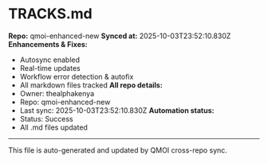 # TRACKS.md

**Repo:** qmoi-enhanced-new
**Synced at:** 2025-10-03T23:52:10.830Z
**Enhancements & Fixes:**
- Autosync enabled
- Real-time updates
- Workflow error detection & autofix
- All markdown files tracked
**All repo details:**
- Owner: thealphakenya
- Repo: qmoi-enhanced-new
- Last sync: 2025-10-03T23:52:10.830Z
**Automation status:**
- Status: Success
- All .md files updated
---
This file is auto-generated and updated by QMOI cross-repo sync.
